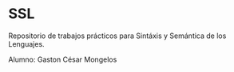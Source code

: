 # SSL
Repositorio de trabajos prácticos para Sintáxis y Semántica de los Lenguajes.

Alumno: Gaston César Mongelos
